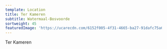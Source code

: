 ```yaml
---
template: Location
title: Ter Kameren
subtitle: Watermaal-Bosvoorde
sortweight: 45
featuredImage: 'https://ucarecdn.com/6152f005-4f31-4665-ba27-91dafc75a6c6/'
---
```

Ter Kameren

